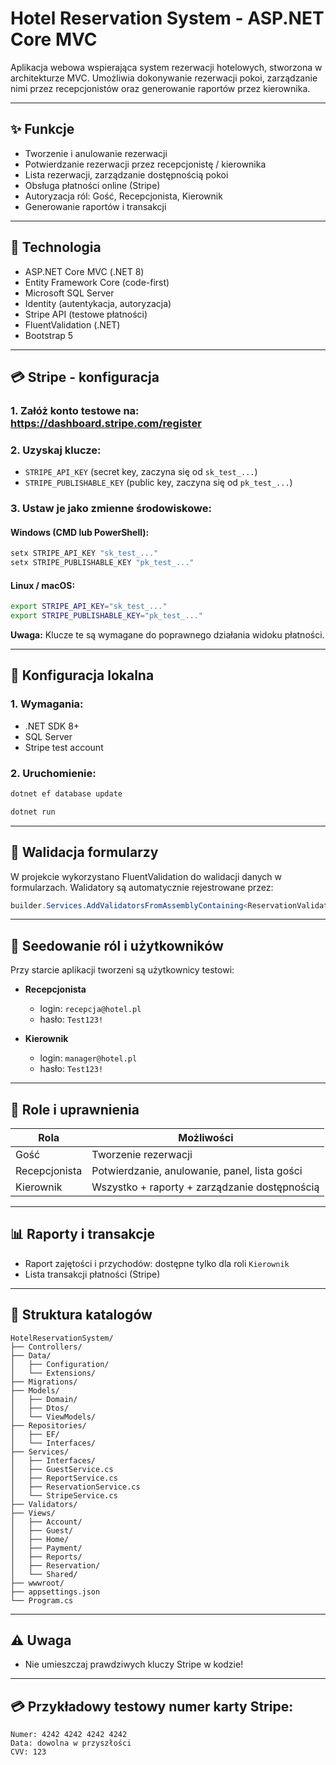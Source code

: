 # Hotel Reservation System - ASP.NET Core MVC

Aplikacja webowa wspierająca system rezerwacji hotelowych, stworzona w architekturze MVC. Umożliwia dokonywanie rezerwacji pokoi, zarządzanie nimi przez recepcjonistów oraz generowanie raportów przez kierownika.

---

## ✨ Funkcje

- Tworzenie i anulowanie rezerwacji
- Potwierdzanie rezerwacji przez recepcjonistę / kierownika
- Lista rezerwacji, zarządzanie dostępnością pokoi
- Obsługa płatności online (Stripe)
- Autoryzacja ról: Gość, Recepcjonista, Kierownik
- Generowanie raportów i transakcji

---

## 🚀 Technologia

- ASP.NET Core MVC (.NET 8)
- Entity Framework Core (code-first)
- Microsoft SQL Server
- Identity (autentykacja, autoryzacja)
- Stripe API (testowe płatności)
- FluentValidation (.NET)
- Bootstrap 5

---

## 💳 Stripe - konfiguracja

### 1. Załóż konto testowe na: https://dashboard.stripe.com/register

### 2. Uzyskaj klucze:
- `STRIPE_API_KEY` (secret key, zaczyna się od `sk_test_...`)
- `STRIPE_PUBLISHABLE_KEY` (public key, zaczyna się od `pk_test_...`)

### 3. Ustaw je jako zmienne środowiskowe:
#### Windows (CMD lub PowerShell):
```bash
setx STRIPE_API_KEY "sk_test_..."
setx STRIPE_PUBLISHABLE_KEY "pk_test_..."
```

#### Linux / macOS:
```bash
export STRIPE_API_KEY="sk_test_..."
export STRIPE_PUBLISHABLE_KEY="pk_test_..."
```

**Uwaga:** Klucze te są wymagane do poprawnego działania widoku płatności.

---

## 🔧 Konfiguracja lokalna

### 1. Wymagania:
- .NET SDK 8+
- SQL Server
- Stripe test account

### 2. Uruchomienie:
```bash
dotnet ef database update
```
```bash
dotnet run
```

---

## 📝 Walidacja formularzy

W projekcie wykorzystano FluentValidation do walidacji danych w formularzach. Walidatory są automatycznie rejestrowane przez:
```csharp
builder.Services.AddValidatorsFromAssemblyContaining<ReservationValidator>();
```

---

## 🚧 Seedowanie ról i użytkowników

Przy starcie aplikacji tworzeni są użytkownicy testowi:

- **Recepcjonista**
  - login: `recepcja@hotel.pl`
  - hasło: `Test123!`

- **Kierownik**
  - login: `manager@hotel.pl`
  - hasło: `Test123!`

---

## 🏨 Role i uprawnienia

| Rola         | Możliwości |
|--------------|------------------|
| Gość        | Tworzenie rezerwacji |
| Recepcjonista| Potwierdzanie, anulowanie, panel, lista gości |
| Kierownik    | Wszystko + raporty + zarządzanie dostępnością |

---

## 📊 Raporty i transakcje

- Raport zajętości i przychodów: dostępne tylko dla roli `Kierownik`
- Lista transakcji płatności (Stripe)

---

## 📒 Struktura katalogów

```
HotelReservationSystem/
├── Controllers/
├── Data/
│   ├── Configuration/
│   └── Extensions/
├── Migrations/
├── Models/
│   ├── Domain/
│   ├── Dtos/
│   └── ViewModels/
├── Repositories/
│   ├── EF/
│   └── Interfaces/
├── Services/
│   ├── Interfaces/
│   ├── GuestService.cs
│   ├── ReportService.cs
│   ├── ReservationService.cs
│   └── StripeService.cs
├── Validators/
├── Views/
│   ├── Account/
│   ├── Guest/
│   ├── Home/
│   ├── Payment/
│   ├── Reports/
│   ├── Reservation/
│   └── Shared/
├── wwwroot/
├── appsettings.json
└── Program.cs
```

---


## ⚠️ Uwaga

- Nie umieszczaj prawdziwych kluczy Stripe w kodzie!

---

## 💳 Przykładowy testowy numer karty Stripe:
```
Numer: 4242 4242 4242 4242
Data: dowolna w przyszłości
CVV: 123
```

